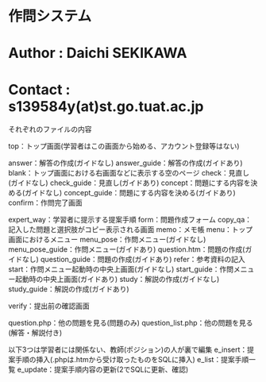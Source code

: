 # 作問システム

# Author : Daichi SEKIKAWA 
# Contact : s139584y(at)st.go.tuat.ac.jp

それぞれのファイルの内容

top：トップ画面(学習者はこの画面から始める、アカウント登録等はない)

answer：解答の作成(ガイドなし)
answer_guide：解答の作成(ガイドあり)
blank：トップ画面における右画面などに表示する空のページ
check：見直し(ガイドなし)
check_guide：見直し(ガイドあり)
concept：問題にする内容を決める(ガイドなし)
concept_guide：問題にする内容を決める(ガイドあり)
confirm：作問完了画面

expert_way：学習者に提示する提案手順
form：問題作成フォーム
copy_qa：記入した問題と選択肢がコピー表示される画面
memo：メモ帳
menu：トップ画面におけるメニュー
menu_pose：作問メニュー(ガイドなし)
menu_pose_guide：作問メニュー(ガイドあり)
question.htm：問題の作成(ガイドなし)
question_guide：問題の作成(ガイドあり)
refer：参考資料の記入
start：作問メニュー起動時の中央上画面(ガイドなし)
start_guide：作問メニュー起動時の中央上画面(ガイドあり)
study：解説の作成(ガイドなし)
study_guide：解説の作成(ガイドあり)

verify：提出前の確認画面

question.php：他の問題を見る(問題のみ)
question_list.php：他の問題を見る(解答・解説付き)

以下3つは学習者には関係ない、教師(ポジション)の人が裏で編集
e_insert：提案手順の挿入(.phpは.htmから受け取ったものをSQLに挿入)
e_list：提案手順一覧
e_update：提案手順内容の更新(2でSQLに更新、確認)
